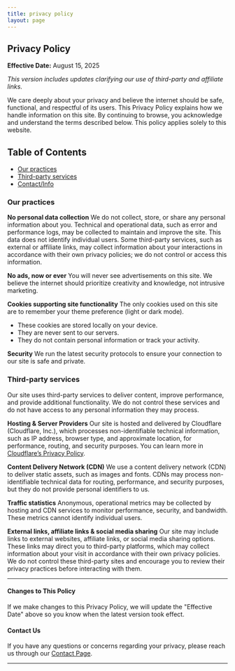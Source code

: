 ```yaml
---
title: privacy policy
layout: page
---
```

## Privacy Policy

**Effective Date:** August 15, 2025

*This version includes updates clarifying our use of third-party and affiliate links.*


We care deeply about your privacy and believe the internet should be safe, functional, and respectful of its users. This Privacy Policy explains how we handle information on this site. By continuing to browse, you acknowledge and understand the terms described below. This policy applies solely to this website.

## Table of Contents
- [Our practices](#our-practices)
- [Third-party services](#third-party-services)
- [Contact/Info](#contact-us)

### Our practices

**No personal data collection**
We do not collect, store, or share any personal information about you. Technical and operational data, such as error and performance logs, may be collected to maintain and improve the site. This data does not identify individual users. Some third-party services, such as external or affiliate links, may collect information about your interactions in accordance with their own privacy policies; we do not control or access this information.

**No ads, now or ever**
You will never see advertisements on this site. We believe the internet should prioritize creativity and knowledge, not intrusive marketing.

**Cookies supporting site functionality**
The only cookies used on this site are to remember your theme preference (light or dark mode).

- These cookies are stored locally on your device.
- They are never sent to our servers.
- They do not contain personal information or track your activity.

**Security**
We run the latest security protocols to ensure your connection to our site is safe and private.

### Third-party services

Our site uses third-party services to deliver content, improve performance, and provide additional functionality. We do not control these services and do not have access to any personal information they may process.

**Hosting & Server Providers**
Our site is hosted and delivered by Cloudflare (Cloudflare, Inc.), which processes non-identifiable technical information, such as IP address, browser type, and approximate location, for performance, routing, and security purposes. You can learn more in [Cloudflare’s Privacy Policy](https://www.cloudflare.com/privacypolicy/).

**Content Delivery Network (CDN)**
We use a content delivery network (CDN) to deliver static assets, such as images and fonts. CDNs may process non-identifiable technical data for routing, performance, and security purposes, but they do not provide personal identifiers to us.

**Traffic statistics**
Anonymous, operational metrics may be collected by hosting and CDN services to monitor performance, security, and bandwidth. These metrics cannot identify individual users.

**External links, affiliate links & social media sharing**
Our site may include links to external websites, affiliate links, or social media sharing options. These links may direct you to third-party platforms, which may collect information about your visit in accordance with their own privacy policies. We do not control these third-party sites and encourage you to review their privacy practices before interacting with them.

---

#### **Changes to This Policy**

If we make changes to this Privacy Policy, we will update the "Effective Date" above so you know when the latest version took effect.

#### **Contact Us**

If you have any questions or concerns regarding your privacy, please reach us through our [Contact Page](https://cinefilth.pages.dev/email.html).

---
